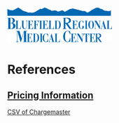 # ![Bluefield Regional Medical Center](https://raw.githubusercontent.com/jalbertbowden/virginia-hospital-costs-open-data/master/img/bluefield-regional-medical-center-logo-80.png)  

# References

## [Pricing Information](https://www.bluefieldregional.net/pricing-information)  
[CSV of Chargemaster](https://www.bluefieldregional.net/Uploads/Public/Documents/charge-masters/1558CDM.csv)  
